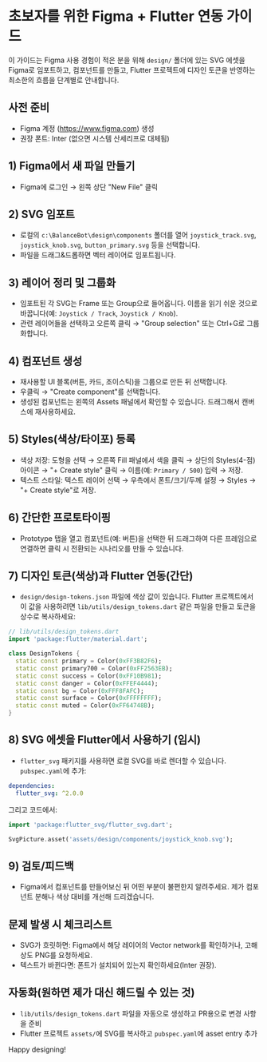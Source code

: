 # 초보자를 위한 Figma + Flutter 연동 가이드

이 가이드는 Figma 사용 경험이 적은 분을 위해 `design/` 폴더에 있는 SVG 에셋을 Figma로 임포트하고, 컴포넌트를 만들고, Flutter 프로젝트에 디자인 토큰을 반영하는 최소한의 흐름을 단계별로 안내합니다.

## 사전 준비
- Figma 계정 (https://www.figma.com) 생성
- 권장 폰트: Inter (없으면 시스템 산세리프로 대체됨)

## 1) Figma에서 새 파일 만들기
- Figma에 로그인 → 왼쪽 상단 "New File" 클릭

## 2) SVG 임포트
- 로컬의 `c:\BalanceBot\design\components` 폴더를 열어 `joystick_track.svg`, `joystick_knob.svg`, `button_primary.svg` 등을 선택합니다.
- 파일을 드래그&드롭하면 벡터 레이어로 임포트됩니다.

## 3) 레이어 정리 및 그룹화
- 임포트된 각 SVG는 Frame 또는 Group으로 들어옵니다. 이름을 읽기 쉬운 것으로 바꿉니다(예: `Joystick / Track`, `Joystick / Knob`).
- 관련 레이어들을 선택하고 오른쪽 클릭 → "Group selection" 또는 Ctrl+G로 그룹화합니다.

## 4) 컴포넌트 생성
- 재사용할 UI 블록(버튼, 카드, 조이스틱)을 그룹으로 만든 뒤 선택합니다.
- 우클릭 → "Create component"를 선택합니다.
- 생성된 컴포넌트는 왼쪽의 Assets 패널에서 확인할 수 있습니다. 드래그해서 캔버스에 재사용하세요.

## 5) Styles(색상/타이포) 등록
- 색상 저장: 도형을 선택 → 오른쪽 Fill 패널에서 색을 클릭 → 상단의 Styles(4-점) 아이콘 → "+ Create style" 클릭 → 이름(예: `Primary / 500`) 입력 → 저장.
- 텍스트 스타일: 텍스트 레이어 선택 → 우측에서 폰트/크기/두께 설정 → Styles → "+ Create style"로 저장.

## 6) 간단한 프로토타이핑
- Prototype 탭을 열고 컴포넌트(예: 버튼)을 선택한 뒤 드래그하여 다른 프레임으로 연결하면 클릭 시 전환되는 시나리오를 만들 수 있습니다.

## 7) 디자인 토큰(색상)과 Flutter 연동(간단)
- `design/design-tokens.json` 파일에 색상 값이 있습니다. Flutter 프로젝트에서 이 값을 사용하려면 `lib/utils/design_tokens.dart` 같은 파일을 만들고 토큰을 상수로 복사하세요:

```dart
// lib/utils/design_tokens.dart
import 'package:flutter/material.dart';

class DesignTokens {
  static const primary = Color(0xFF3B82F6);
  static const primary700 = Color(0xFF2563EB);
  static const success = Color(0xFF10B981);
  static const danger = Color(0xFFEF4444);
  static const bg = Color(0xFFF8FAFC);
  static const surface = Color(0xFFFFFFFF);
  static const muted = Color(0xFF64748B);
}
```

## 8) SVG 에셋을 Flutter에서 사용하기 (임시)
- `flutter_svg` 패키지를 사용하면 로컬 SVG를 바로 렌더할 수 있습니다. `pubspec.yaml`에 추가:

```yaml
dependencies:
  flutter_svg: ^2.0.0
```

그리고 코드에서:

```dart
import 'package:flutter_svg/flutter_svg.dart';

SvgPicture.asset('assets/design/components/joystick_knob.svg');
```

## 9) 검토/피드백
- Figma에서 컴포넌트를 만들어보신 뒤 어떤 부분이 불편한지 알려주세요. 제가 컴포넌트 분해나 색상 대비를 개선해 드리겠습니다.

## 문제 발생 시 체크리스트
- SVG가 흐릿하면: Figma에서 해당 레이어의 Vector network를 확인하거나, 고해상도 PNG를 요청하세요.
- 텍스트가 바뀐다면: 폰트가 설치되어 있는지 확인하세요(Inter 권장).

## 자동화(원하면 제가 대신 해드릴 수 있는 것)
- `lib/utils/design_tokens.dart` 파일을 자동으로 생성하고 PR용으로 변경 사항을 준비
- Flutter 프로젝트 `assets/`에 SVG를 복사하고 `pubspec.yaml`에 asset entry 추가

Happy designing!

